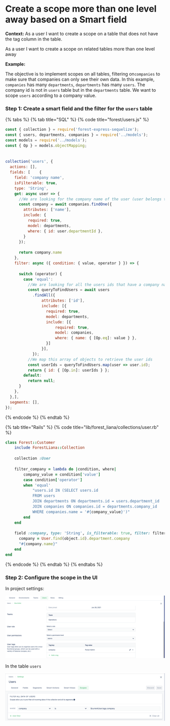 # Create a scope more than one level away based on a Smart field

**Context:** As a user I want to create a scope on a table that does not have the tag column in the table.

As a user I want to create a scope on related tables more than one level away

**Example:**

The objective is to implement scopes on all tables, filtering on`companies` to make sure that companies can only see their own data. In this example, `companies` has many `departments`, `departments` has many `users`. The company id is not in `users` table but in the `departments` table. We want to scope `users` according to a company value.

### **Step 1: Create a smart field and the filter for the `users` table**

{% tabs %}
{% tab title="SQL" %}
{% code title="forest/users.js" %}
```javascript
const { collection } = require('forest-express-sequelize');
const { users, departments, companies } = require('../models');                          
const models = require('../models');
const { Op } = models.objectMapping;


collection('users', {
  actions: [],
  fields: [    {
    field: 'company name',
    isFilterable: true,
    type: 'String',
    get: async user => {
      //We are looking for the company name of the user (user belongs to a department that belongs to a company)
      const company = await companies.findOne({
        attributes: ['name'],
        include: {
          required: true,
          model: departments,
          where: { id: user.departmentId },
        }
      });

      return company.name
    },
    filter: async ({ condition: { value, operator } }) => {

      switch (operator) {
        case 'equal':
          //We are looking for all the users ids that have a company name equal to the condition value
          const queryToFindUsers = await users
            .findAll({
                attributes: ['id'],
                include: [{
                  required: true,
                  model: departments,
                  include: [{
                      required: true,
                      model: companies,
                      where: { name: { [Op.eq]: value } },
                  }]
                }],
	        });
          //We map this array of objects to retrieve the user ids
          const userIds = queryToFindUsers.map(user => user.id);
          return { id: { [Op.in]: userIds } };
        default:
          return null;
      }
    },
  },],
  segments: [],
});
```
{% endcode %}
{% endtab %}

{% tab title="Rails" %}
{% code title="lib/forest_liana/collections/user.rb" %}
```ruby
class Forest::Customer
    include ForestLiana::Collection
  
    collection :User

    filter_company = lambda do |condition, where|
        company_value = condition['value']
        case condition['operator']
        when 'equal'
            "users.id IN (SELECT users.id
            FROM users
            JOIN departments ON departments.id = users.department_id
            JOIN companies ON companies.id = departments.company_id
            WHERE companies.name = '#{company_value}')"
        end
    end
  
    field :company, type: 'String', is_filterable: true, filter: filter_company do
      company = User.find(object.id).department.company
      "#{company.name}"
    end
end
```
{% endcode %}
{% endtab %}
{% endtabs %}

### **Step 2: Configure the scope in the UI**

In project settings:

![](<../../.gitbook/assets/image (513).png>)

In the table `users`

![](<../../.gitbook/assets/image (516).png>)
